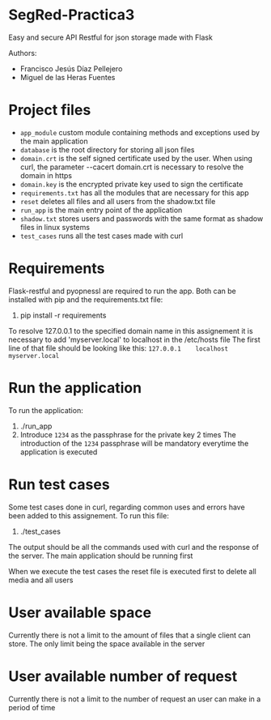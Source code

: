 # SegRed-Practica3
Easy and secure API Restful for json storage made with Flask

Authors:
  - Francisco Jesús Díaz Pellejero
  - Miguel de las Heras Fuentes


# Project files
- `app_module` custom module containing methods and exceptions used by the main application
- `database` is the root directory for storing all json files
- `domain.crt` is the self signed certificate used by the user. When using curl, the parameter --cacert domain.crt is necessary to resolve the domain in https 
- `domain.key` is the encrypted private key used to sign the certificate
- `requirements.txt` has all the modules that are necessary for this app
- `reset` deletes all files and all users from the shadow.txt file
- `run_app` is the main entry point of the application
- `shadow.txt` stores users and passwords with the same format as shadow files in linux systems
- `test_cases` runs all the test cases made with curl


# Requirements
Flask-restful and pyopnessl are required to run the app. Both can be installed with pip and the requirements.txt file:
  1. pip install -r requirements

To resolve 127.0.0.1 to the specified domain name in this assignement it is necessary to add 'myserver.local' to localhost in the /etc/hosts file
The first line of that file should be looking like this:
  `127.0.0.1	localhost myserver.local`


# Run the application
To run the application:
  1. ./run_app
  2. Introduce `1234` as the passphrase for the private key 2 times
The introduction of the `1234` passphrase will be mandatory everytime the application is executed


# Run test cases
Some test cases done in curl, regarding common uses and errors have been added to this assignement. To run this file:
  1. ./test_cases

The output should be all the commands used with curl and the response of the server. The main application should be running first

When we execute the test cases the reset file is executed first to delete all media and all users


# User available space
Currently there is not a limit to the amount of files that a single client can store. The only limit being the space available in the server


# User available number of request
Currently there is not a limit to the number of request an user can make in a period of time
